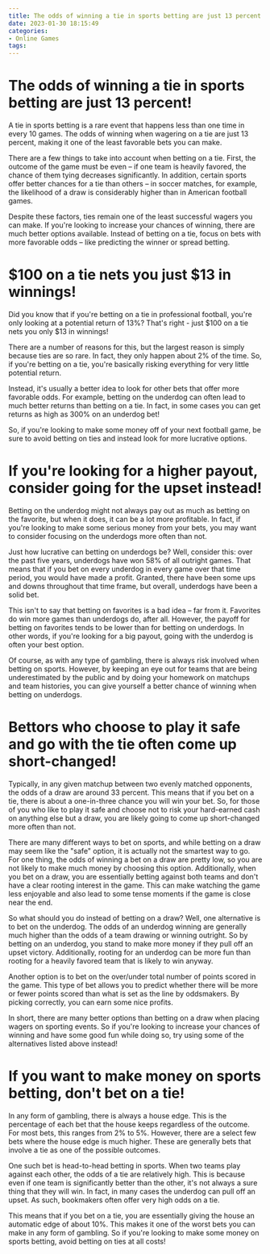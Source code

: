```yaml
---
title: The odds of winning a tie in sports betting are just 13 percent!
date: 2023-01-30 18:15:49
categories:
- Online Games
tags:
---
```



#  The odds of winning a tie in sports betting are just 13 percent!

A tie in sports betting is a rare event that happens less than one time in every 10 games. The odds of winning when wagering on a tie are just 13 percent, making it one of the least favorable bets you can make.

There are a few things to take into account when betting on a tie. First, the outcome of the game must be even – if one team is heavily favored, the chance of them tying decreases significantly. In addition, certain sports offer better chances for a tie than others – in soccer matches, for example, the likelihood of a draw is considerably higher than in American football games.

Despite these factors, ties remain one of the least successful wagers you can make. If you're looking to increase your chances of winning, there are much better options available. Instead of betting on a tie, focus on bets with more favorable odds – like predicting the winner or spread betting.

#  $100 on a tie nets you just $13 in winnings!

Did you know that if you're betting on a tie in professional football, you're only looking at a potential return of 13%? That's right - just $100 on a tie nets you only $13 in winnings!

There are a number of reasons for this, but the largest reason is simply because ties are so rare. In fact, they only happen about 2% of the time. So, if you're betting on a tie, you're basically risking everything for very little potential return.

Instead, it's usually a better idea to look for other bets that offer more favorable odds. For example, betting on the underdog can often lead to much better returns than betting on a tie. In fact, in some cases you can get returns as high as 300% on an underdog bet!

So, if you're looking to make some money off of your next football game, be sure to avoid betting on ties and instead look for more lucrative options.

#  If you're looking for a higher payout, consider going for the upset instead!

Betting on the underdog might not always pay out as much as betting on the favorite, but when it does, it can be a lot more profitable. In fact, if you're looking to make some serious money from your bets, you may want to consider focusing on the underdogs more often than not.

Just how lucrative can betting on underdogs be? Well, consider this: over the past five years, underdogs have won 58% of all outright games. That means that if you bet on every underdog in every game over that time period, you would have made a profit. Granted, there have been some ups and downs throughout that time frame, but overall, underdogs have been a solid bet.

This isn't to say that betting on favorites is a bad idea – far from it. Favorites do win more games than underdogs do, after all. However, the payoff for betting on favorites tends to be lower than for betting on underdogs. In other words, if you're looking for a big payout, going with the underdog is often your best option.

Of course, as with any type of gambling, there is always risk involved when betting on sports. However, by keeping an eye out for teams that are being underestimated by the public and by doing your homework on matchups and team histories, you can give yourself a better chance of winning when betting on underdogs.

#  Bettors who choose to play it safe and go with the tie often come up short-changed!

Typically, in any given matchup between two evenly matched opponents, the odds of a draw are around 33 percent. This means that if you bet on a tie, there is about a one-in-three chance you will win your bet. So, for those of you who like to play it safe and choose not to risk your hard-earned cash on anything else but a draw, you are likely going to come up short-changed more often than not.

There are many different ways to bet on sports, and while betting on a draw may seem like the "safe" option, it is actually not the smartest way to go. For one thing, the odds of winning a bet on a draw are pretty low, so you are not likely to make much money by choosing this option. Additionally, when you bet on a draw, you are essentially betting against both teams and don't have a clear rooting interest in the game. This can make watching the game less enjoyable and also lead to some tense moments if the game is close near the end.

So what should you do instead of betting on a draw? Well, one alternative is to bet on the underdog. The odds of an underdog winning are generally much higher than the odds of a team drawing or winning outright. So by betting on an underdog, you stand to make more money if they pull off an upset victory. Additionally, rooting for an underdog can be more fun than rooting for a heavily favored team that is likely to win anyway.

Another option is to bet on the over/under total number of points scored in the game. This type of bet allows you to predict whether there will be more or fewer points scored than what is set as the line by oddsmakers. By picking correctly, you can earn some nice profits.

In short, there are many better options than betting on a draw when placing wagers on sporting events. So if you're looking to increase your chances of winning and have some good fun while doing so, try using some of the alternatives listed above instead!

#  If you want to make money on sports betting, don't bet on a tie!

In any form of gambling, there is always a house edge. This is the percentage of each bet that the house keeps regardless of the outcome. For most bets, this ranges from 2% to 5%. However, there are a select few bets where the house edge is much higher. These are generally bets that involve a tie as one of the possible outcomes.

One such bet is head-to-head betting in sports. When two teams play against each other, the odds of a tie are relatively high. This is because even if one team is significantly better than the other, it's not always a sure thing that they will win. In fact, in many cases the underdog can pull off an upset. As such, bookmakers often offer very high odds on a tie.

This means that if you bet on a tie, you are essentially giving the house an automatic edge of about 10%. This makes it one of the worst bets you can make in any form of gambling. So if you're looking to make some money on sports betting, avoid betting on ties at all costs!
